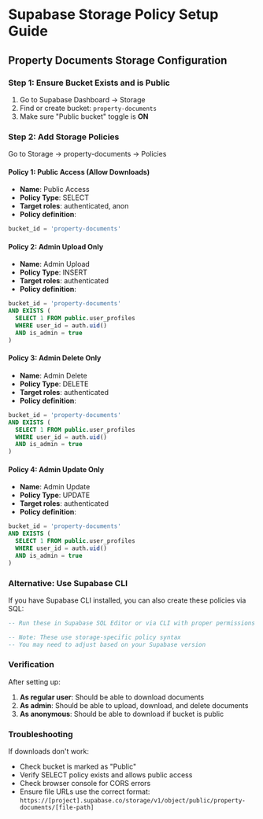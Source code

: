 # Supabase Storage Policy Setup Guide

## Property Documents Storage Configuration

### Step 1: Ensure Bucket Exists and is Public
1. Go to Supabase Dashboard → Storage
2. Find or create bucket: `property-documents`
3. Make sure "Public bucket" toggle is **ON**

### Step 2: Add Storage Policies

Go to Storage → property-documents → Policies

#### Policy 1: Public Access (Allow Downloads)
- **Name**: Public Access
- **Policy Type**: SELECT
- **Target roles**: authenticated, anon
- **Policy definition**:
```sql
bucket_id = 'property-documents'
```

#### Policy 2: Admin Upload Only
- **Name**: Admin Upload
- **Policy Type**: INSERT
- **Target roles**: authenticated
- **Policy definition**:
```sql
bucket_id = 'property-documents'
AND EXISTS (
  SELECT 1 FROM public.user_profiles
  WHERE user_id = auth.uid()
  AND is_admin = true
)
```

#### Policy 3: Admin Delete Only
- **Name**: Admin Delete
- **Policy Type**: DELETE
- **Target roles**: authenticated
- **Policy definition**:
```sql
bucket_id = 'property-documents'
AND EXISTS (
  SELECT 1 FROM public.user_profiles
  WHERE user_id = auth.uid()
  AND is_admin = true
)
```

#### Policy 4: Admin Update Only
- **Name**: Admin Update
- **Policy Type**: UPDATE
- **Target roles**: authenticated
- **Policy definition**:
```sql
bucket_id = 'property-documents'
AND EXISTS (
  SELECT 1 FROM public.user_profiles
  WHERE user_id = auth.uid()
  AND is_admin = true
)
```

### Alternative: Use Supabase CLI

If you have Supabase CLI installed, you can also create these policies via SQL:

```sql
-- Run these in Supabase SQL Editor or via CLI with proper permissions

-- Note: These use storage-specific policy syntax
-- You may need to adjust based on your Supabase version
```

### Verification

After setting up:
1. **As regular user**: Should be able to download documents
2. **As admin**: Should be able to upload, download, and delete documents
3. **As anonymous**: Should be able to download if bucket is public

### Troubleshooting

If downloads don't work:
- Check bucket is marked as "Public"
- Verify SELECT policy exists and allows public access
- Check browser console for CORS errors
- Ensure file URLs use the correct format: `https://[project].supabase.co/storage/v1/object/public/property-documents/[file-path]`
